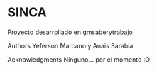 # SINCA

Proyecto desarrollado en gmsaberytrabajo

Authors
Yeferson Marcano y Anais Sarabia

Acknowledgments
Ninguno... por el momento :O
